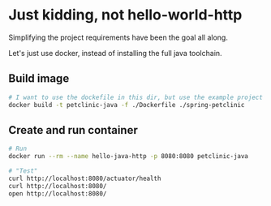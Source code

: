 # Just kidding, not hello-world-http

Simplifying the project requirements have been the goal all along.

Let's just use docker, instead of installing the full java toolchain.

## Build image

```sh
# I want to use the dockefile in this dir, but use the example project as the "build context"
docker build -t petclinic-java -f ./Dockerfile ./spring-petclinic
```

## Create and run container

```sh
# Run
docker run --rm --name hello-java-http -p 8080:8080 petclinic-java

# "Test"
curl http://localhost:8080/actuator/health
curl http://localhost:8080/
open http://localhost:8080/
```
